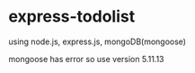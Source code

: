 # express-todolist

using node.js, express.js, mongoDB(mongoose)

mongoose has error so use version 5.11.13
